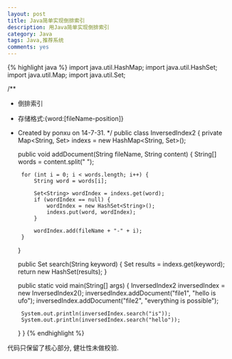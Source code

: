 ```yaml
---
layout: post
title: Java简单实现倒排索引
description: 用Java简单实现倒排索引
category: Java
tags: Java,推荐系统
comments: yes
---
```


{% highlight java %}
import java.util.HashMap;
import java.util.HashSet;
import java.util.Map;
import java.util.Set;

/**
 * 倒排索引
 * 存储格式:{word:[fileName-position]}
 * Created by ponxu on 14-7-31.
 */
public class InversedIndex2 {
    private Map<String, Set<String>> indexs = new HashMap<String, Set<String>>();

    public void addDocument(String fileName, String content) {
        String[] words = content.split(" ");

        for (int i = 0; i < words.length; i++) {
            String word = words[i];

            Set<String> wordIndex = indexs.get(word);
            if (wordIndex == null) {
                wordIndex = new HashSet<String>();
                indexs.put(word, wordIndex);
            }

            wordIndex.add(fileName + "-" + i);
        }
    }

    public Set<String> search(String keyword) {
        Set<String> results = indexs.get(keyword);
        return new HashSet<String>(results);
    }

    public static void main(String[] args) {
        InversedIndex2 inversedIndex = new InversedIndex2();
        inversedIndex.addDocument("file1", "hello is ufo");
        inversedIndex.addDocument("file2", "everything is possible");

        System.out.println(inversedIndex.search("is"));
        System.out.println(inversedIndex.search("hello"));
    }
}
{% endhighlight %}

代码只保留了核心部分, 健壮性未做校验.
